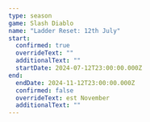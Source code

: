```yaml
---
type: season
game: Slash Diablo
name: "Ladder Reset: 12th July"
start:
  confirmed: true
  overrideText: ""
  additionalText: ""
  startDate: 2024-07-12T23:00:00.000Z
end:
  endDate: 2024-11-12T23:00:00.000Z
  confirmed: false
  overrideText: est November
  additionalText: ""
---
```

